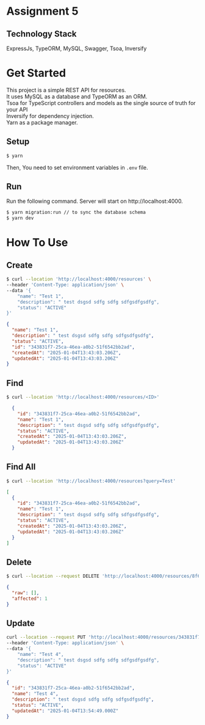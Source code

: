 # Assignment 5


## Technology Stack

ExpressJs, TypeORM, MySQL, Swagger, Tsoa, Inversify

# Get Started
This project is a simple REST API for resources. <br/>
It uses MySQL as a database and TypeORM as an ORM.  <br/>
Tsoa for TypeScript controllers and models as the single source of truth for your API <br />
Inversify for dependency injection.<br />
Yarn as a package manager.
## Setup

```bash
$ yarn
```

Then, You need to set environment variables in `.env` file.

## Run

Run the following command. Server will start on http://localhost:4000.

```bash
$ yarn migration:run // to sync the database schema
$ yarn dev
```

# How To Use

## Create

```bash
$ curl --location 'http://localhost:4000/resources' \
--header 'Content-Type: application/json' \
--data '{
    "name": "Test 1",
    "description": " test dsgsd sdfg sdfg sdfgsdfgsdfg",
    "status": "ACTIVE"
}'
```

```json
{
  "name": "Test 1",
  "description": " test dsgsd sdfg sdfg sdfgsdfgsdfg",
  "status": "ACTIVE",
  "id": "343831f7-25ca-46ea-a0b2-51f6542bb2ad",
  "createdAt": "2025-01-04T13:43:03.206Z",
  "updatedAt": "2025-01-04T13:43:03.206Z"
}
```

## Find

```bash
$ curl --location 'http://localhost:4000/resources/<ID>'
```

```json
  {
    "id": "343831f7-25ca-46ea-a0b2-51f6542bb2ad",
    "name": "Test 1",
    "description": " test dsgsd sdfg sdfg sdfgsdfgsdfg",
    "status": "ACTIVE",
    "createdAt": "2025-01-04T13:43:03.206Z",
    "updatedAt": "2025-01-04T13:43:03.206Z"
  }
```
## Find All

```bash
$ curl --location 'http://localhost:4000/resources?query=Test'
```

```json
[
  {
    "id": "343831f7-25ca-46ea-a0b2-51f6542bb2ad",
    "name": "Test 1",
    "description": " test dsgsd sdfg sdfg sdfgsdfgsdfg",
    "status": "ACTIVE",
    "createdAt": "2025-01-04T13:43:03.206Z",
    "updatedAt": "2025-01-04T13:43:03.206Z"
  }
]
```

## Delete

```bash
$ curl --location --request DELETE 'http://localhost:4000/resources/8f61bc3f-79e9-4855-9d67-a7f0b2a0d3d5'
```

```json
{
  "raw": [],
  "affected": 1
}
```

## Update

```bash
curl --location --request PUT 'http://localhost:4000/resources/343831f7-25ca-46ea-a0b2-51f6542bb2ad' \
--header 'Content-Type: application/json' \
--data '{
    "name": "Test 4",
    "description": " test dsgsd sdfg sdfg sdfgsdfgsdfg",
    "status": "ACTIVE"
}'
```

```json
{
  "id": "343831f7-25ca-46ea-a0b2-51f6542bb2ad",
  "name": "Test 4",
  "description": " test dsgsd sdfg sdfg sdfgsdfgsdfg",
  "status": "ACTIVE",
  "updatedAt": "2025-01-04T13:54:49.000Z"
}
```